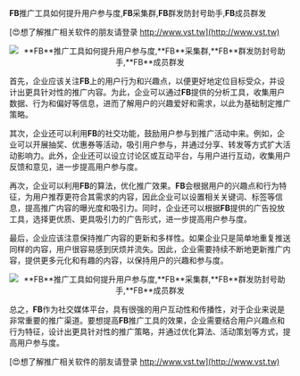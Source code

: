 **FB**推广工具如何提升用户参与度,**FB**采集群,**FB**群发防封号助手,**FB**成员群发

[😍想了解推广相关软件的朋友请登录 http://www.vst.tw](http://www.vst.tw)

 <center><img src="https://vst.tw/MP4/tuiguang/png/6.png" alt="**FB**推广工具如何提升用户参与度,**FB**采集群,**FB**群发防封号助手,**FB**成员群发"></center>

首先，企业应该关注**FB**上的用户行为和兴趣点，以便更好地定位目标受众，并设计出更具针对性的推广内容。为此，企业可以通过**FB**提供的分析工具，收集用户数据、行为和偏好等信息，进而了解用户的兴趣爱好和需求，以此为基础制定推广策略。

其次，企业还可以利用**FB**的社交功能，鼓励用户参与到推广活动中来。例如，企业可以开展抽奖、优惠券等活动，吸引用户参与，并通过分享、转发等方式扩大活动影响力。此外，企业还可以设立讨论区或互动平台，与用户进行互动，收集用户反馈和意见，进一步提高用户参与度。

再次，企业可以利用**FB**的算法，优化推广效果。**FB**会根据用户的兴趣点和行为特征，为用户推荐更符合其需求的内容，因此企业可以设置相关关键词、标签等信息，提高推广内容的曝光度和吸引力。同时，企业还可以根据**FB**提供的广告投放工具，选择更优质、更具吸引力的广告形式，进一步提高用户参与度。

最后，企业应该注意保持推广内容的更新和多样性。如果企业只是简单地重复推送同样的内容，用户很容易感到厌烦并流失。因此，企业需要持续不断地更新推广内容，提供更多元化和有趣的内容，以保持用户的兴趣和参与度。

 <center><img src="https://vst.tw/MP4/tuiguang/png/7.png" alt="**FB**推广工具如何提升用户参与度,**FB**采集群,**FB**群发防封号助手,**FB**成员群发"></center>

总之，**FB**作为社交媒体平台，具有很强的用户互动性和传播性，对于企业来说是非常重要的推广渠道。要想提高**FB**推广工具的效果，企业需要结合用户兴趣点和行为特征，设计出更具针对性的推广策略，并通过优化算法、活动策划等方式，提高用户参与度。

[😍想了解推广相关软件的朋友请登录 http://www.vst.tw](http://www.vst.tw)



